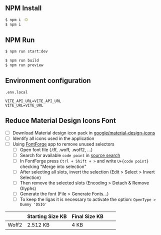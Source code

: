 ## NPM Install
```bash
$ npm i -D
$ npm i
```

## NPM Run
```bash
$ npm run start:dev

$ npm run build
$ npm run preview
```

## Environment configuration
`.env.local`
```
VITE_API_URL=VITE_API_URL
VITE_URL=VITE_URL
```

## Reduce Material Design Icons Font
- [ ] Download Material design icon pack in [google/material-design-icons](https://github.com/google/material-design-icons)
- [ ] Identify all icons used in the application
- [ ] Using [FontForge](https://fontforge.org/en-US/) app to remove unused selectors
    - [ ] Open font file (.tff, .woff, .woff2, ...)
    - [ ] Search for available `code point` in [source search](https://fonts.google.com/icons)
    - [ ] In FontForge press `Ctrl + Shift + >` and write `U+{code point}` checking "Merge into selection"
    - [ ] After selecting all slots, invert the selection (Edit > Select > Invert Selection)
    - [ ] Then remove the selected slots (Encoding > Detach & Remove Glyphs)
    - [ ] Generate the font (File > Generate Fonts...)
    - [ ] To keep the ligas it is necessary to activate the option: `OpenType > Dummy 'DSIG'`

|       | Starting Size KB | Final Size KB |   |   |
|-------|------------------|---------------|---|---|
| Woff2 | 2.512 KB         | 4 KB          |   |   |